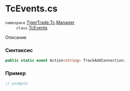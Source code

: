 
# TcEvents.cs
`namespace` [TigerTrade.Tc](../../../../TigerTrade.Tc.md).[Manager](../../../../TigerTrade.Tc/Manager.md)  
&nbsp;&nbsp;&nbsp;&nbsp;&nbsp;&nbsp;&nbsp;&nbsp;&nbsp;`class` [TcEvents](../../TcEvents.cs.md)

Описание

### Синтаксис
```csharp
public static event Action<string> TrackAddConnection;
```
### Пример  
```csharp
// example
```

